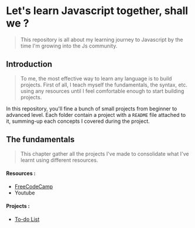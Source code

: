 # Let's learn Javascript together, shall we ?
> This repository is all about my learning journey to Javascript by the time I'm growing into the Js community. 

## Introduction 
> To me, the most effective way to learn any language is to build projects. 
> First of all, I teach myself the fundamentals, the syntax, etc. using any resources until I feel comfortable enough to start building projects. 

In this repository, you'll fine a bunch of small projects from beginner to advanced level. Each folder contain a project with a `README` file attached to it, summing-up each concepts I covered during the project. 

## The fundamentals
> This chapter gather all the projects I've made to consolidate what I've learnt using different resources. 

#### Resources :
* [FreeCodeCamp](https://www.freecodecamp.org/learn/javascript-algorithms-and-data-structures/)
* Youtube 

#### Projects :
* [To-do List](https://github.com/imnblm/Learn-Javascript-with-me/tree/main/ToDoList)




